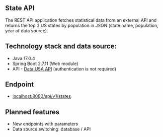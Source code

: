 ## State API
The REST API application fetches statistical data from an external API and returns the top 3 US states by population in JSON (state name, population, year of data source).

## Technology stack and data source:
* Java 17.0.4
* Spring Boot 2.7.11 (Web module)
* API - [Data USA API](https://datausa.io/about/api/) (authentication is not required)

## Endpoint
* [localhost:8080/api/v1/states](localhost:8080/api/v1/states)

## Planned features
* New endpoints with parameters
* Data source switching: database / API
